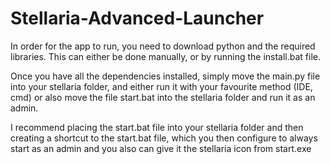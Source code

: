 # Stellaria-Advanced-Launcher

In order for the app to run, you need to download python and the required libraries. This can either be done manually, or by running the install.bat file.

Once you have all the dependencies installed, simply move the main.py file into your stellaria folder, and either run it with your favourite method (IDE, cmd) or also move the file start.bat into the stellaria folder and run it as an admin. 

I recommend placing the start.bat file into your stellaria folder and then creating a shortcut to the start.bat file, which you then configure to always start as an admin and you also can give it the stellaria icon from start.exe
